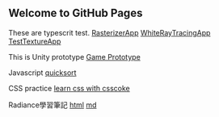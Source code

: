 ## Welcome to GitHub Pages

These are typescrit test.
[RasterizerApp](https://xwc2021.github.io/mypage/RasterizerApp.html)
[WhiteRayTracingApp](https://xwc2021.github.io/mypage/WhiteRayTracingApp.html)
[TestTextureApp](https://xwc2021.github.io/mypage/TestTextureApp.html)

This is Unity prototype
[Game Prototype](https://xwc2021.github.io/mypage/Game/index.html)

Javascript
[quicksort](quicksort/index.html)

CSS practice
[learn css with csscoke](css-practice/learn_css_with_csscoke.html) 

Radiance學習筆記
[html](radiance-reading-notes/index.html) 
[md](radiance-reading-notes/idex.md) 